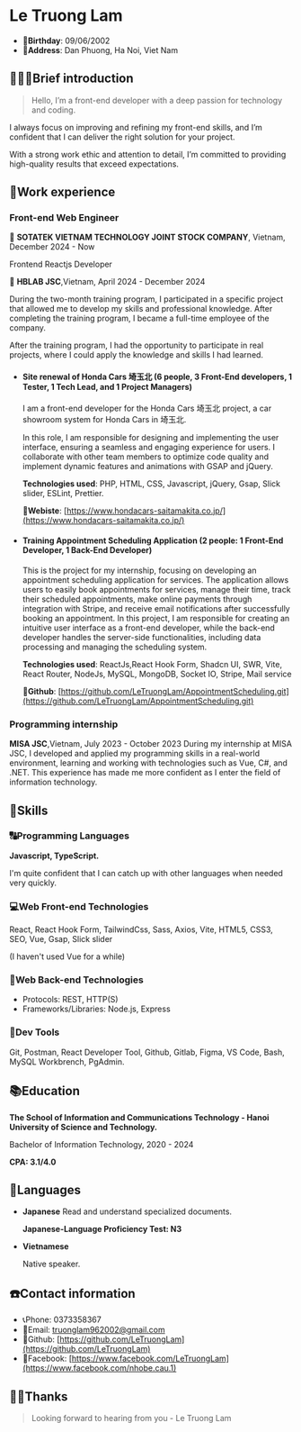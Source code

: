 # Le Truong Lam

- 👶**Birthday**: 09/06/2002
- 🏰**Address**: Dan Phuong, Ha Noi, Viet Nam

## 🙋🏻‍♂️Brief introduction

> Hello, I’m a front-end developer with a deep passion for technology and coding.

 I always focus on improving and refining my front-end skills, and I’m confident that I can deliver the right solution for your project.

 With a strong work ethic and attention to detail, I’m committed to providing high-quality results that exceed expectations.

## 💼Work experience

### Front-end Web Engineer
🔢 **SOTATEK VIETNAM TECHNOLOGY JOINT STOCK COMPANY**, Vietnam, December 2024 - Now

Frontend Reactjs Developer

🔢 **HBLAB JSC**,Vietnam, April 2024 - December 2024

During the two-month training program, I participated in a specific project that allowed me to develop my skills and professional knowledge. After completing the training program, I became a full-time employee of the company.

After the training program, I had the opportunity to participate in real projects, where I could apply the knowledge and skills I had learned.

- #### Site renewal of Honda Cars 埼玉北 (6 people, 3 Front-End developers, 1 Tester, 1 Tech Lead, and 1 Project Managers)

   I am a front-end developer for the Honda Cars 埼玉北 project, a car showroom system for Honda Cars in 埼玉北.
   
   In this role, I am responsible for designing and implementing the user interface, ensuring a seamless and engaging experience for users. I collaborate with other team members to optimize code quality and implement dynamic features and animations with GSAP and jQuery.
   
   **Technologies used**: PHP, HTML, CSS, Javascript, jQuery, Gsap, Slick slider, ESLint, Prettier.
   
   **🔗Webiste**: [https://www.hondacars-saitamakita.co.jp/](https://www.hondacars-saitamakita.co.jp/)

- #### Training Appointment Scheduling Application (2 people: 1 Front-End Developer, 1 Back-End Developer)

    This is the project for my internship, focusing on developing an appointment scheduling application for services. The application allows users to easily book appointments for services, manage their time, track their scheduled appointments, make online payments through integration with Stripe, and receive email notifications after successfully booking an appointment. In this project, I am responsible for creating an intuitive user interface as a front-end developer, while the back-end developer handles the server-side functionalities, including data processing and managing the scheduling system.
    
    **Technologies used**: ReactJs,React Hook Form, Shadcn UI, SWR, Vite, React Router, NodeJs, MySQL, MongoDB, Socket IO, Stripe, Mail service
    
    **🔗Github**: [https://github.com/LeTruongLam/AppointmentScheduling.git](https://github.com/LeTruongLam/AppointmentScheduling.git)

### Programming internship

**MISA JSC**,Vietnam, July 2023 - October 2023
During my internship at MISA JSC, I developed and applied my programming skills in a real-world environment, learning and working with technologies such as Vue, C#, and .NET. This experience has made me more confident as I enter the field of information technology.

## 🔧Skills

### 🔠Programming Languages

**Javascript, TypeScript.**

I'm quite confident that I can catch up with other languages when needed very quickly.

### 💻Web Front-end Technologies

React, React Hook Form,  TailwindCss, Sass, Axios, Vite, HTML5, CSS3, SEO, Vue, Gsap, Slick slider

(I haven't used Vue for a while)

### 🧮Web Back-end Technologies

- Protocols: REST, HTTP(S)
- Frameworks/Libraries: Node.js, Express

### 🔨Dev Tools

Git, Postman, React Developer Tool, Github, Gitlab, Figma, VS Code, Bash, MySQL Workbrench, PgAdmin.

## 📚Education

**The School of Information and Communications Technology - Hanoi University of Science and Technology.**

Bachelor of Information Technology, 2020 - 2024

**CPA: 3.1/4.0**

## 💋Languages

- **Japanese**
  Read and understand specialized documents.

  **Japanese-Language Proficiency Test: N3**

- **Vietnamese**

  Native speaker.

## ☎️Contact information

- 📞Phone: 0373358367
- 📧Email: [truonglam962002@gmail.com](mailto:truonglam962002@gmail.com)
- 🔗Github: [https://github.com/LeTruongLam](https://github.com/LeTruongLam)
- 🔗Facebook: [https://www.facebook.com/LeTruongLam](https://www.facebook.com/nhobe.cau.1)

## 🙏🏻Thanks

> Looking forward to hearing from you - Le Truong Lam
